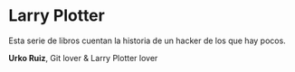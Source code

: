 # Larry Plotter

Esta serie de libros cuentan la historia de un hacker de los que hay pocos.


**Urko Ruiz**, Git lover & Larry Plotter lover

